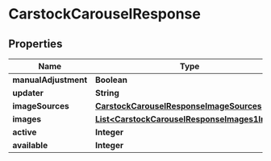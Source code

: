 

# CarstockCarouselResponse


## Properties

| Name | Type | Description | Notes |
|------------ | ------------- | ------------- | -------------|
|**manualAdjustment** | **Boolean** |  |  [optional] |
|**updater** | **String** |  |  [optional] |
|**imageSources** | [**CarstockCarouselResponseImageSources**](CarstockCarouselResponseImageSources.md) |  |  [optional] |
|**images** | [**List&lt;CarstockCarouselResponseImages1Inner&gt;**](CarstockCarouselResponseImages1Inner.md) |  |  [optional] |
|**active** | **Integer** |  |  [optional] |
|**available** | **Integer** |  |  [optional] |



